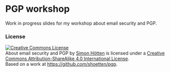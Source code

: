 PGP workshop
============

Work in progress slides for my workshop about email security and PGP.


### License

<a rel="license" href="http://creativecommons.org/licenses/by-sa/4.0/"><img alt="Creative Commons License" style="border-width:0" src="https://i.creativecommons.org/l/by-sa/4.0/88x31.png" /></a><br /><span xmlns:dct="http://purl.org/dc/terms/" property="dct:title">About email security and PGP</span> by <a xmlns:cc="http://creativecommons.org/ns#" href="https://github.com/shoetten/" property="cc:attributionName" rel="cc:attributionURL">Simon Hötten</a> is licensed under a <a rel="license" href="http://creativecommons.org/licenses/by-sa/4.0/">Creative Commons Attribution-ShareAlike 4.0 International License</a>.<br />Based on a work at <a xmlns:dct="http://purl.org/dc/terms/" href="https://github.com/shoetten/pgp" rel="dct:source">https://github.com/shoetten/pgp</a>.